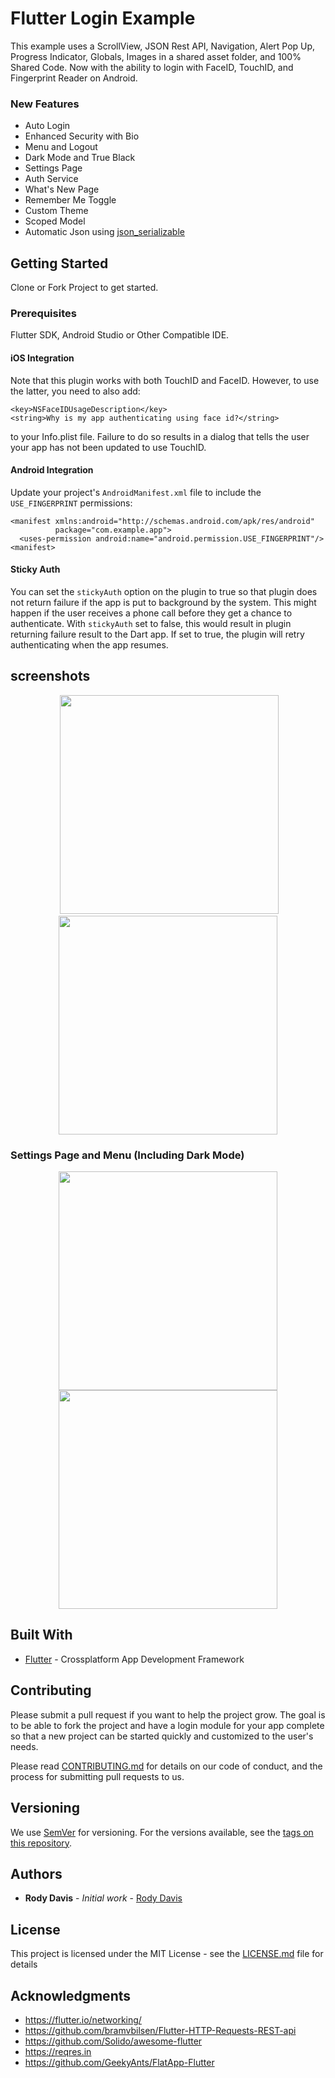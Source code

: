 # Flutter Login Example

This example uses a ScrollView, JSON Rest API, Navigation, Alert Pop Up, Progress Indicator, Globals, Images in a shared asset folder, and 100% Shared Code. Now with the ability to login with FaceID, TouchID, and Fingerprint Reader on Android. 

### New Features
* Auto Login
* Enhanced Security with Bio
* Menu and Logout
* Dark Mode and True Black
* Settings Page
* Auth Service
* What's New Page
* Remember Me Toggle
* Custom Theme
* Scoped Model
* Automatic Json using [json_serializable](https://flutter.dev/docs/development/data-and-backend/json)

## Getting Started

Clone or Fork Project to get started.

### Prerequisites

Flutter SDK, Android Studio or Other Compatible IDE.

#### iOS Integration

Note that this plugin works with both TouchID and FaceID. However, to use the latter,
you need to also add:

```
<key>NSFaceIDUsageDescription</key>
<string>Why is my app authenticating using face id?</string>
```

to your Info.plist file. Failure to do so results in a dialog that tells the user your
app has not been updated to use TouchID.


#### Android Integration

Update your project's `AndroidManifest.xml` file to include the
`USE_FINGERPRINT` permissions:

```
<manifest xmlns:android="http://schemas.android.com/apk/res/android"
          package="com.example.app">
  <uses-permission android:name="android.permission.USE_FINGERPRINT"/>
<manifest>
```

#### Sticky Auth

You can set the `stickyAuth` option on the plugin to true so that plugin does not
return failure if the app is put to background by the system. This might happen
if the user receives a phone call before they get a chance to authenticate. With
`stickyAuth` set to false, this would result in plugin returning failure result
to the Dart app. If set to true, the plugin will retry authenticating when the
app resumes.

## screenshots
<p align="center">
  <img src="https://github.com/AppleEducate/flutter_login/blob/master/screenshots/home.png" width="350"/>
  <img src="https://github.com/AppleEducate/flutter_login/blob/master/screenshots/ios_screenshot.png" width="350"/>
</p>

### Settings Page and Menu (Including Dark Mode)
<p align="center">
  <img src="https://github.com/AppleEducate/flutter_login/blob/master/screenshots/menu.png" width="350"/>
  <img src="https://github.com/AppleEducate/flutter_login/blob/master/screenshots/settings.png" width="350"/>
</p>

## Built With

* [Flutter](https://flutter.io) - Crossplatform App Development Framework

## Contributing
Please submit a pull request if you want to help the project grow. The goal is to be able to fork the project and have a login module for your app complete so that a new project can be started quickly and customized to the user's needs.

Please read [CONTRIBUTING.md](https://gist.github.com/PurpleBooth/b24679402957c63ec426) for details on our code of conduct, and the process for submitting pull requests to us.

## Versioning

We use [SemVer](http://semver.org/) for versioning. For the versions available, see the [tags on this repository](https://github.com/your/project/tags). 

## Authors

* **Rody Davis** - *Initial work* - [Rody Davis](https://github.com/AppleEducate)

## License

This project is licensed under the MIT License - see the [LICENSE.md](LICENSE.md) file for details

## Acknowledgments

* https://flutter.io/networking/
* https://github.com/bramvbilsen/Flutter-HTTP-Requests-REST-api
* https://github.com/Solido/awesome-flutter
* https://reqres.in
* https://github.com/GeekyAnts/FlatApp-Flutter
